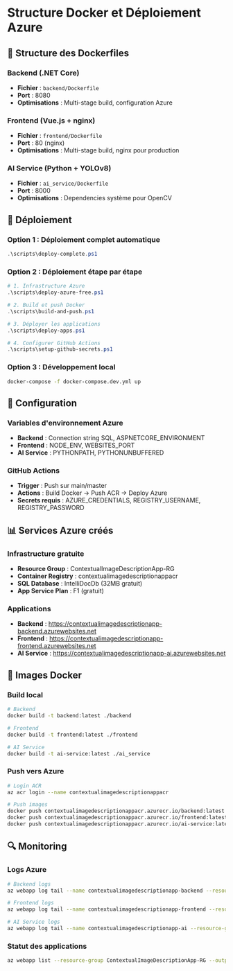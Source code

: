 # Structure Docker et Déploiement Azure

## 📁 Structure des Dockerfiles

### Backend (.NET Core)
- **Fichier** : `backend/Dockerfile`
- **Port** : 8080
- **Optimisations** : Multi-stage build, configuration Azure

### Frontend (Vue.js + nginx)
- **Fichier** : `frontend/Dockerfile`
- **Port** : 80 (nginx)
- **Optimisations** : Multi-stage build, nginx pour production

### AI Service (Python + YOLOv8)
- **Fichier** : `ai_service/Dockerfile`
- **Port** : 8000
- **Optimisations** : Dependencies système pour OpenCV

## 🚀 Déploiement

### Option 1 : Déploiement complet automatique
```powershell
.\scripts\deploy-complete.ps1
```

### Option 2 : Déploiement étape par étape
```powershell
# 1. Infrastructure Azure
.\scripts\deploy-azure-free.ps1

# 2. Build et push Docker
.\scripts\build-and-push.ps1

# 3. Déployer les applications
.\scripts\deploy-apps.ps1

# 4. Configurer GitHub Actions
.\scripts\setup-github-secrets.ps1
```

### Option 3 : Développement local
```bash
docker-compose -f docker-compose.dev.yml up
```

## 🔧 Configuration

### Variables d'environnement Azure
- **Backend** : Connection string SQL, ASPNETCORE_ENVIRONMENT
- **Frontend** : NODE_ENV, WEBSITES_PORT
- **AI Service** : PYTHONPATH, PYTHONUNBUFFERED

### GitHub Actions
- **Trigger** : Push sur main/master
- **Actions** : Build Docker → Push ACR → Deploy Azure
- **Secrets requis** : AZURE_CREDENTIALS, REGISTRY_USERNAME, REGISTRY_PASSWORD

## 📊 Services Azure créés

### Infrastructure gratuite
- **Resource Group** : ContextualImageDescriptionApp-RG
- **Container Registry** : contextualimagedescriptionappacr
- **SQL Database** : IntelliDocDb (32MB gratuit)
- **App Service Plan** : F1 (gratuit)

### Applications
- **Backend** : https://contextualimagedescriptionapp-backend.azurewebsites.net
- **Frontend** : https://contextualimagedescriptionapp-frontend.azurewebsites.net
- **AI Service** : https://contextualimagedescriptionapp-ai.azurewebsites.net

## 🐳 Images Docker

### Build local
```bash
# Backend
docker build -t backend:latest ./backend

# Frontend
docker build -t frontend:latest ./frontend

# AI Service
docker build -t ai-service:latest ./ai_service
```

### Push vers Azure
```bash
# Login ACR
az acr login --name contextualimagedescriptionappacr

# Push images
docker push contextualimagedescriptionappacr.azurecr.io/backend:latest
docker push contextualimagedescriptionappacr.azurecr.io/frontend:latest
docker push contextualimagedescriptionappacr.azurecr.io/ai-service:latest
```

## 🔍 Monitoring

### Logs Azure
```bash
# Backend logs
az webapp log tail --name contextualimagedescriptionapp-backend --resource-group ContextualImageDescriptionApp-RG

# Frontend logs
az webapp log tail --name contextualimagedescriptionapp-frontend --resource-group ContextualImageDescriptionApp-RG

# AI Service logs
az webapp log tail --name contextualimagedescriptionapp-ai --resource-group ContextualImageDescriptionApp-RG
```

### Statut des applications
```bash
az webapp list --resource-group ContextualImageDescriptionApp-RG --output table
``` 